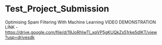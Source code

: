 # Test_Project_Submission
Optimising Spam Filtering With Machine Learning 
VIDEO DEMONSTRATION LINK - https://drive.google.com/file/d/19JoRhlwTl_xqVP5gKUQkZs51rke5dIKT/view?usp=drivesdk
